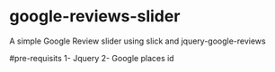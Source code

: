 # google-reviews-slider
A simple Google Review slider using slick and jquery-google-reviews 

#pre-requisits 
1- Jquery
2- Google places id
